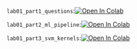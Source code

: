 `lab01_part1_questions`:[![Open In Colab](https://colab.research.google.com/assets/colab-badge.svg)](https://colab.research.google.com/github/girafe-ai/ml-mipt/blob/24f_mipt/lab01_ml_pipeline/lab01_part1_questions.ipynb)

`lab01_part2_ml_pipeline`:[![Open In Colab](https://colab.research.google.com/assets/colab-badge.svg)](https://colab.research.google.com/github/girafe-ai/ml-mipt/blob/24f_mipt/lab01_ml_pipeline/lab01_part2_ml_pipeline.ipynb)

`lab01_part3_svm_kernels`:[![Open In Colab](https://colab.research.google.com/assets/colab-badge.svg)](https://colab.research.google.com/github/girafe-ai/ml-mipt/blob/24f_mipt/lab01_ml_pipeline/lab01_part3_svm_kernels.ipynb)
